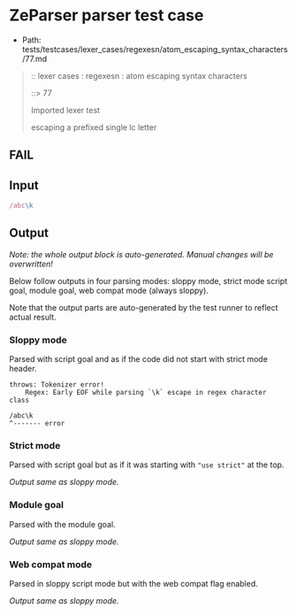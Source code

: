 # ZeParser parser test case

- Path: tests/testcases/lexer_cases/regexesn/atom_escaping_syntax_characters/77.md

> :: lexer cases : regexesn : atom escaping syntax characters
>
> ::> 77
>
> Imported lexer test
>
> escaping a prefixed single lc letter

## FAIL

## Input

`````js
/abc\k
`````

## Output

_Note: the whole output block is auto-generated. Manual changes will be overwritten!_

Below follow outputs in four parsing modes: sloppy mode, strict mode script goal, module goal, web compat mode (always sloppy).

Note that the output parts are auto-generated by the test runner to reflect actual result.

### Sloppy mode

Parsed with script goal and as if the code did not start with strict mode header.

`````
throws: Tokenizer error!
    Regex: Early EOF while parsing `\k` escape in regex character class

/abc\k
^------- error
`````

### Strict mode

Parsed with script goal but as if it was starting with `"use strict"` at the top.

_Output same as sloppy mode._

### Module goal

Parsed with the module goal.

_Output same as sloppy mode._

### Web compat mode

Parsed in sloppy script mode but with the web compat flag enabled.

_Output same as sloppy mode._
